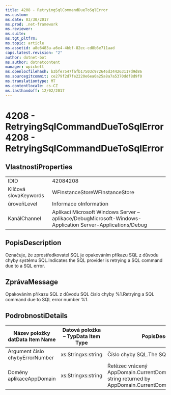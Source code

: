 ```yaml
---
title: 4208 - RetryingSqlCommandDueToSqlError
ms.custom: 
ms.date: 03/30/2017
ms.prod: .net-framework
ms.reviewer: 
ms.suite: 
ms.tgt_pltfrm: 
ms.topic: article
ms.assetid: a8e6483a-a6e4-4bbf-82ec-cd8b6e711aad
caps.latest.revision: "2"
author: dotnet-bot
ms.author: dotnetcontent
manager: wpickett
ms.openlocfilehash: b3bfe7547fafb17503c972646d344263117d9d86
ms.sourcegitcommit: ce279f2d7fe2220e6ea0a25a8a7a5370ddf8d9f0
ms.translationtype: MT
ms.contentlocale: cs-CZ
ms.lasthandoff: 12/02/2017
---
```

# <a name="4208---retryingsqlcommandduetosqlerror"></a><span data-ttu-id="fbfc8-102">4208 - RetryingSqlCommandDueToSqlError</span><span class="sxs-lookup"><span data-stu-id="fbfc8-102">4208 - RetryingSqlCommandDueToSqlError</span></span>
## <a name="properties"></a><span data-ttu-id="fbfc8-103">Vlastnosti</span><span class="sxs-lookup"><span data-stu-id="fbfc8-103">Properties</span></span>  
  
|||  
|-|-|  
|<span data-ttu-id="fbfc8-104">ID</span><span class="sxs-lookup"><span data-stu-id="fbfc8-104">ID</span></span>|<span data-ttu-id="fbfc8-105">4208</span><span class="sxs-lookup"><span data-stu-id="fbfc8-105">4208</span></span>|  
|<span data-ttu-id="fbfc8-106">Klíčová slova</span><span class="sxs-lookup"><span data-stu-id="fbfc8-106">Keywords</span></span>|<span data-ttu-id="fbfc8-107">WFInstanceStore</span><span class="sxs-lookup"><span data-stu-id="fbfc8-107">WFInstanceStore</span></span>|  
|<span data-ttu-id="fbfc8-108">úroveň</span><span class="sxs-lookup"><span data-stu-id="fbfc8-108">Level</span></span>|<span data-ttu-id="fbfc8-109">Informace o</span><span class="sxs-lookup"><span data-stu-id="fbfc8-109">Information</span></span>|  
|<span data-ttu-id="fbfc8-110">Kanál</span><span class="sxs-lookup"><span data-stu-id="fbfc8-110">Channel</span></span>|<span data-ttu-id="fbfc8-111">Aplikaci Microsoft Windows Server – aplikace/Debug</span><span class="sxs-lookup"><span data-stu-id="fbfc8-111">Microsoft-Windows-Application Server-Applications/Debug</span></span>|  
  
## <a name="description"></a><span data-ttu-id="fbfc8-112">Popis</span><span class="sxs-lookup"><span data-stu-id="fbfc8-112">Description</span></span>  
 <span data-ttu-id="fbfc8-113">Označuje, že zprostředkovatel SQL je opakováním příkazu SQL z důvodu chyby systému SQL.</span><span class="sxs-lookup"><span data-stu-id="fbfc8-113">Indicates the SQL provider is retrying a SQL command due to a SQL error.</span></span>  
  
## <a name="message"></a><span data-ttu-id="fbfc8-114">Zpráva</span><span class="sxs-lookup"><span data-stu-id="fbfc8-114">Message</span></span>  
 <span data-ttu-id="fbfc8-115">Opakováním příkazu SQL z důvodu SQL číslo chyby %1.</span><span class="sxs-lookup"><span data-stu-id="fbfc8-115">Retrying a SQL command due to SQL error number %1.</span></span>  
  
## <a name="details"></a><span data-ttu-id="fbfc8-116">Podrobnosti</span><span class="sxs-lookup"><span data-stu-id="fbfc8-116">Details</span></span>  
  
|<span data-ttu-id="fbfc8-117">Název položky dat</span><span class="sxs-lookup"><span data-stu-id="fbfc8-117">Data Item Name</span></span>|<span data-ttu-id="fbfc8-118">Datová položka – Typ</span><span class="sxs-lookup"><span data-stu-id="fbfc8-118">Data Item Type</span></span>|<span data-ttu-id="fbfc8-119">Popis</span><span class="sxs-lookup"><span data-stu-id="fbfc8-119">Description</span></span>|  
|--------------------|--------------------|-----------------|  
|<span data-ttu-id="fbfc8-120">Argument číslo chyby</span><span class="sxs-lookup"><span data-stu-id="fbfc8-120">ErrorNumber</span></span>|<span data-ttu-id="fbfc8-121">xs:String</span><span class="sxs-lookup"><span data-stu-id="fbfc8-121">xs:string</span></span>|<span data-ttu-id="fbfc8-122">Číslo chyby SQL.</span><span class="sxs-lookup"><span data-stu-id="fbfc8-122">The SQL error number.</span></span>|  
|<span data-ttu-id="fbfc8-123">Domény aplikace</span><span class="sxs-lookup"><span data-stu-id="fbfc8-123">AppDomain</span></span>|<span data-ttu-id="fbfc8-124">xs:String</span><span class="sxs-lookup"><span data-stu-id="fbfc8-124">xs:string</span></span>|<span data-ttu-id="fbfc8-125">Řetězec vrácený AppDomain.CurrentDomain.FriendlyName.</span><span class="sxs-lookup"><span data-stu-id="fbfc8-125">The string returned by AppDomain.CurrentDomain.FriendlyName.</span></span>|
